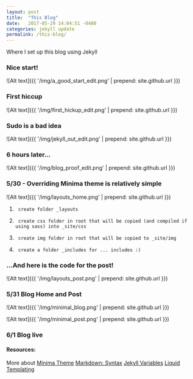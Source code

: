 ```yaml
---
layout: post
title:  "This Blog"
date:   2017-05-29 14:04:51 -0400
categories: jekyll update
permalink: /this-blog/
---
```

Where I set up this blog using Jekyll

### Nice start!
![Alt text]({{ '/img/a_good_start_edit.png' | prepend: site.github.url }})

### First hiccup
![Alt text]({{ '/img/first_hickup_edit.png' | prepend: site.github.url }})

### Sudo is a bad idea
![Alt text]({{ '/img/jekyll_out_edit.png' | prepend: site.github.url }})

### 6 hours later...
![Alt text]({{ '/img/blog_proof_edit.png' | prepend: site.github.url }})

### 5/30 - Overriding Minima theme is relatively simple
![Alt text]({{ '/img/layouts_home.png' | prepend: site.github.url }})
1.		create folder _layouts
2.		create css folder in root that will be copied (and compiled if using sass) into _site/css
3.		create img folder in root that will be copied to _site/img
4.		create a folder _includes for ... includes :)

### ...And here is the code for the post!
![Alt text]({{ '/img/layouts_post.png' | prepend: site.github.url }})


### 5/31 Blog Home and Post
![Alt text]({{ '/img/minimal_blog.png' | prepend: site.github.url }})

![Alt text]({{ '/img/minimal_post.png' | prepend: site.github.url }})


### 6/1 Blog live

#### Resources:
More about [Minima Theme][minima-theme]
[Markdown: Syntax][markdown-syntax]
[Jekyll Variables][jekyll-variables]
[Liquid Templating][liquid-templating]


[minima-theme]: https://github.com/jekyll/minima
[markdown-syntax]: https://daringfireball.net/projects/markdown/syntax
[jekyll-variables]: https://jekyllrb.com/docs/variables/
[liquid-templating]: https://shopify.github.io/liquid/


